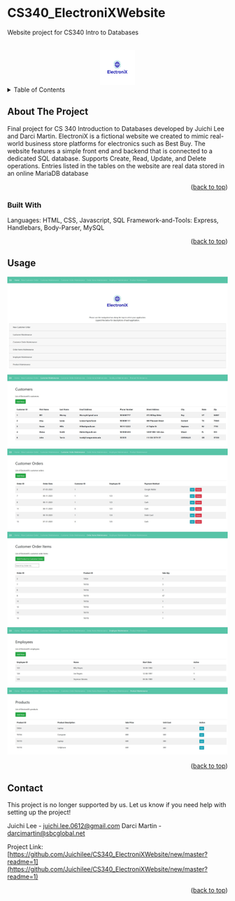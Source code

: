 # CS340_ElectroniXWebsite
Website project for CS340 Intro to Databases

<!-- PROJECT LOGO -->
<br />
<div align="center">
  <img src="public/ElectroniXLogo.jpg" alt="Logo" width="80" height="80">
</div>


<!-- TABLE OF CONTENTS -->
<details>
  <summary>Table of Contents</summary>
  <ol>
    <li>
      <a href="#about-the-project">About The Project</a>
      <ul>
        <li><a href="#built-with">Built With</a></li>
      </ul>
    </li>
    <li><a href="#usage">Usage</a></li>
    <li><a href="#contact">Contact</a></li>
  </ol>
</details>



<!-- ABOUT THE PROJECT -->
## About The Project

Final project for CS 340 Introduction to Databases developed by Juichi Lee and Darci Martin. ElectroniX is a fictional website we created to 
mimic real-world business store platforms for electronics such as Best Buy. The website features a simple front end and backend that is connected to 
a dedicated SQL database. Supports Create, Read, Update, and Delete operations. Entries listed in the tables on the website are real data stored in an online MariaDB database

<p align="right">(<a href="#readme-top">back to top</a>)</p>



### Built With

Languages: HTML, CSS, Javascript, SQL
Framework-and-Tools: Express, Handlebars, Body-Parser, MySQL

<p align="right">(<a href="#readme-top">back to top</a>)</p>



<!-- USAGE EXAMPLES -->
## Usage
<img src="images/page1.JPG">
<img src="images/page3.JPG">
<img src="images/page4.JPG">
<img src="images/page5.JPG">
<img src="images/page6.JPG">
<img src="images/page7.JPG">

<p align="right">(<a href="#readme-top">back to top</a>)</p>


<!-- CONTACT -->
## Contact
This project is no longer supported by us. Let us know if you need help with setting up the project!

Juichi Lee - juichi.lee.0612@gmail.com
Darci Martin - darcimartin@sbcglobal.net

Project Link: [https://github.com/Juichilee/CS340_ElectroniXWebsite/new/master?readme=1](https://github.com/Juichilee/CS340_ElectroniXWebsite/new/master?readme=1)

<p align="right">(<a href="#readme-top">back to top</a>)</p>




